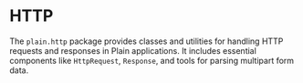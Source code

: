 # HTTP

The `plain.http` package provides classes and utilities for handling HTTP requests and responses in Plain applications. It includes essential components like `HttpRequest`, `Response`, and tools for parsing multipart form data.
